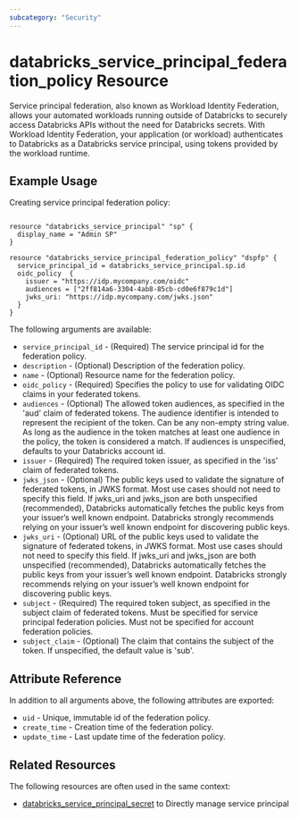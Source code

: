 ```yaml
---
subcategory: "Security"
---
```


# databricks_service_principal_federation_policy Resource

Service principal federation, also known as Workload Identity Federation, allows your automated workloads running outside of Databricks to securely access Databricks APIs without the need for Databricks secrets. With Workload Identity Federation, your application (or workload) authenticates to Databricks as a Databricks service principal, using tokens provided by the workload runtime.

## Example Usage

Creating service principal federation policy:

```hcl

resource "databricks_service_principal" "sp" {
  display_name = "Admin SP"
}

resource "databricks_service_principal_federation_policy" "dspfp" {
  service_principal_id = databricks_service_principal.sp.id
  oidc_policy  {
    issuer = "https://idp.mycompany.com/oidc"
    audiences = ["2ff814a6-3304-4ab8-85cb-cd0e6f879c1d"]
    jwks_uri: "https://idp.mycompany.com/jwks.json"
  }
}

```

The following arguments are available:

- `service_principal_id` - (Required) The service principal id for the federation policy.
- `description` - (Optional) Description of the federation policy.
- `name` - (Optional) Resource name for the federation policy.
- `oidc_policy` - (Required) Specifies the policy to use for validating OIDC claims in your federated tokens.
- `audiences` - (Optional) The allowed token audiences, as specified in the 'aud' claim of federated tokens. The audience identifier is intended to represent the recipient of the token. Can be any non-empty string value. As long as the audience in the token matches at least one audience in the policy, the token is considered a match. If audiences is unspecified, defaults to your Databricks account id.
- `issuer` - (Required) The required token issuer, as specified in the 'iss' claim of federated tokens.
- `jwks_json` - (Optional) The public keys used to validate the signature of federated tokens, in JWKS format. Most use cases should not need to specify this field. If jwks_uri and jwks_json are both unspecified (recommended), Databricks automatically fetches the public keys from your issuer’s well known endpoint. Databricks strongly recommends relying on your issuer’s well known endpoint for discovering public keys.
- `jwks_uri` - (Optional) URL of the public keys used to validate the signature of federated tokens, in JWKS format. Most use cases should not need to specify this field. If jwks_uri and jwks_json are both unspecified (recommended), Databricks automatically fetches the public keys from your issuer’s well known endpoint. Databricks strongly recommends relying on your issuer’s well known endpoint for discovering public keys.
- `subject` - (Required) The required token subject, as specified in the subject claim of federated tokens. Must be specified for service principal federation policies. Must not be specified for account federation policies.
- `subject_claim` - (Optional) The claim that contains the subject of the token. If unspecified, the default value is 'sub'.

## Attribute Reference

In addition to all arguments above, the following attributes are exported:

- `uid` - Unique, immutable id of the federation policy.
- `create_time` - Creation time of the federation policy.
- `update_time` - Last update time of the federation policy.

## Related Resources

The following resources are often used in the same context:

- [databricks_service_principal_secret](service_principal.md) to Directly manage service principal
